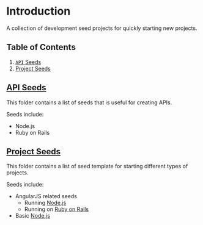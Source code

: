 # Introduction
A collection of development seed projects for quickly starting new projects.

## Table of Contents

1. [`API` Seeds](#api-seeds)
2. [Project Seeds](#project-seeds)

## [API Seeds](api-seeds/README.md)

This folder contains a list of seeds that is useful for creating APIs. 

Seeds include:
 - Node.js
 - Ruby on Rails

## [Project Seeds](project-seeds/README.md)

This folder contains a list of seed template for starting different types of projects.

Seeds include:
- AngularJS related seeds
  - Running [Node.js](project-seeds/angular-on-nodejs/README.md)
  - Running on [Ruby on Rails](project-seeds/angular-on-rails/README.md)
- Basic [Node.js](project-seeds/basic-nodejs/README.md)
